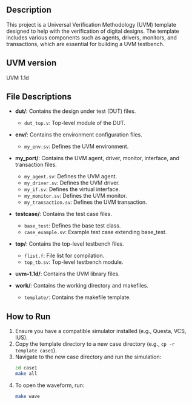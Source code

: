 ## Description

This project is a Universal Verification Methodology (UVM) template designed to help with the verification of digital designs. The template includes various components such as agents, drivers, monitors, and transactions, which are essential for building a UVM testbench. 

## UVM version
UVM 1.1d

## File Descriptions

- **dut/**: Contains the design under test (DUT) files.
  - `dut_top.v`: Top-level module of the DUT.

- **env/**: Contains the environment configuration files.
  - `my_env.sv`: Defines the UVM environment.

- **my_port/**: Contains the UVM agent, driver, monitor, interface, and transaction files.
  - `my_agent.sv`: Defines the UVM agent.
  - `my_driver.sv`: Defines the UVM driver.
  - `my_if.sv`: Defines the virtual interface.
  - `my_monitor.sv`: Defines the UVM monitor.
  - `my_transaction.sv`: Defines the UVM transaction.

- **testcase/**: Contains the test case files.
  - `base_test`: Defines the base test class.
  - `case_example.sv`: Example test case extending base_test.

- **top/**: Contains the top-level testbench files.
  - `flist.f`: File list for compilation.
  - `top_tb.sv`: Top-level testbench module.

- **uvm-1.1d/**: Contains the UVM library files.

- **work/**: Contains the working directory and makefiles.
  - `template/`: Contains the makefile template.

## How to Run

1. Ensure you have a compatible simulator installed (e.g., Questa, VCS, IUS).
2. Copy the template directory to a new case directory (e.g., `cp -r template case1`).
3. Navigate to the new case directory and run the simulation:
   ```sh
   cd case1
   make all
   ```
4. To open the waveform, run:
   ```sh
   make wave
   ```